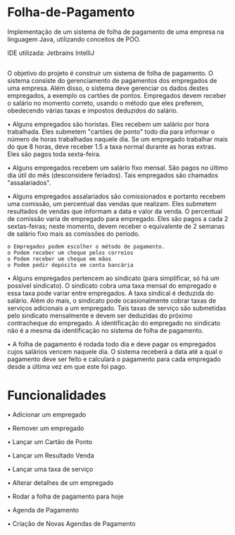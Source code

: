 # Folha-de-Pagamento

Implementação de um sistema de folha de pagamento de uma empresa na linguagem Java, utilizando conceitos de POO. 

IDE utilizada: Jetbrains IntelliJ

##

O objetivo do projeto é construir um sistema de folha de pagamento. O sistema consiste do  gerenciamento de pagamentos dos empregados de uma empresa. Além disso, o sistema deve  gerenciar os dados destes empregados, a exemplo os cartões de pontos. Empregados devem receber  o salário no momento correto, usando o método que eles preferem, obedecendo várias taxas e  impostos deduzidos do salário.


  • Alguns empregados são horistas. Eles recebem um salário por hora trabalhada. Eles  submetem "cartões de ponto" todo dia para informar o número de horas trabalhadas naquele  dia. Se um empregado trabalhar mais do que 8 horas, deve receber 1.5 a taxa normal  durante as horas extras. Eles são pagos toda sexta-feira.
  
  
  • Alguns empregados recebem um salário fixo mensal. São pagos no último dia útil do mês  (desconsidere feriados). Tais empregados são chamados "assalariados".  
  
  
  • Alguns empregados assalariados são comissionados e portanto recebem uma comissão, um  percentual das vendas que realizam. Eles submetem resultados de vendas que informam a  data e valor da venda. O percentual de comissão varia de empregado para empregado. Eles são pagos a cada 2 sextas-feiras; neste momento, devem receber o equivalente de 2 semanas  de salário fixo mais as comissões do período.  
  
  
    o Empregados podem escolher o método de pagamento.  
    o Podem receber um cheque pelos correios  
    o Podem receber um cheque em mãos  
    o Podem pedir depósito em conta bancária 
    
    
  • Alguns empregados pertencem ao sindicato (para simplificar, só há um possível sindicato). O sindicato cobra uma taxa mensal do empregado e essa taxa pode variar entre empregados. A taxa sindical é deduzida do salário. Além do mais, o sindicato pode ocasionalmente cobrar taxas de serviços adicionais a um empregado. Tais taxas de serviço  são submetidas pelo sindicato mensalmente e devem ser deduzidas do próximo contracheque do empregado. A identificação do empregado no sindicato não é a mesma da  identificação no sistema de folha de pagamento.  
  
  
  • A folha de pagamento é rodada todo dia e deve pagar os empregados cujos salários vencem  naquele dia. O sistema receberá a data até a qual o pagamento deve ser feito e calculará o  pagamento para cada empregado desde a última vez em que este foi pago.
  
##

# Funcionalidades

• Adicionar um empregado 

• Remover um empregado 

• Lançar um Cartão de Ponto 

• Lançar um Resultado Venda

• Lançar uma taxa de serviço

• Alterar detalhes de um empregado 

• Rodar a folha de pagamento para hoje

• Agenda de Pagamento

• Criação de Novas Agendas de Pagamento
